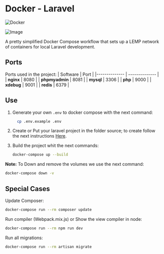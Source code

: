 # Docker - Laravel

![Docker](https://github.com/supermavster/docker-laravel-8/workflows/Docker/badge.svg)

![Image](https://repository-images.githubusercontent.com/309769351/1c0dfc80-1def-11eb-9e5c-641da3e3c9b4)

A pretty simplified Docker Compose workflow that sets up a LEMP network of containers for local Laravel development.

## Ports

Ports used in the project:
| Software  | Port   |
|-------------- | -------------- |
| **nginx**    | 8080     |
| **phpmyadmin**    | 8081     |
| **mysql**    | 3306     |
| **php**    | 9000     |
| **xdebug**    | 9001     |
| **redis**    | 6379     |


## Use

1. Generate your own `.env` to docker compose with the next command:

    ```sh
      cp .env.example .env
    ```

2. Create or Put your laravel project in the folder source; to create follow the next instructions [Here](source/README.md).
3. Build the project whit the next commands:

    ```sh
    docker-compose up --build
    ```

**Note:** To Down and remove the volumes we use the next command:

```sh
docker-compose down -v
```

## Special Cases

Update Composer:

```sh
docker-compose run --rm composer update
```

Run compiler (Webpack.mix.js) or Show the view compiler in node:

```sh
docker-compose run --rm npm run dev
```

Run all migrations:

```sh
docker-compose run --rm artisan migrate
```
